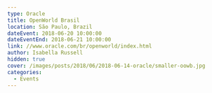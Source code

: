```yaml
---
type: Oracle
title: OpenWorld Brasil
location: São Paulo, Brazil
dateEvent: 2018-06-20 10:00:00
dateEventEnd: 2018-06-21 10:00:00
link: //www.oracle.com/br/openworld/index.html
author: Isabella Russell
hidden: true
cover: /images/posts/2018/06/2018-06-14-oracle/smaller-oowb.jpg
categories:
  - Events
---
```

